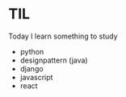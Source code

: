 # TIL

Today I learn something to study

- python
- designpattern (java)
- django
- javascript
- react
